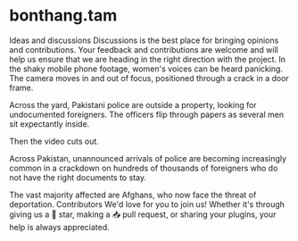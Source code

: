 # bonthang.tam
Ideas and discussions
Discussions is the best place for bringing opinions and contributions. Your feedback and contributions are welcome and will help us ensure that we are heading in the right direction with the project.
In the shaky mobile phone footage, women's voices can be heard panicking. The camera moves in and out of focus, positioned through a crack in a door frame.

Across the yard, Pakistani police are outside a property, looking for undocumented foreigners. The officers flip through papers as several men sit expectantly inside.

Then the video cuts out.

Across Pakistan, unannounced arrivals of police are becoming increasingly common in a crackdown on hundreds of thousands of foreigners who do not have the right documents to stay.

The vast majority affected are Afghans, who now face the threat of deportation.
Contributors
We'd love for you to join us! Whether it's through giving us a 🌟 star, making a 📥 pull request, or sharing your plugins, your help is always appreciated.
